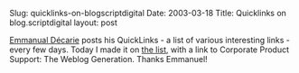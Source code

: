 Slug: quicklinks-on-blogscriptdigital
Date: 2003-03-18
Title: Quicklinks on blog.scriptdigital
layout: post

<a href="http://blog.scriptdigital.com/">Emmanual D&eacute;carie</a> posts his QuickLinks - a list of various interesting links - every few days. Today I made it on <a href="http://blog.scriptdigital.com/index.php?entry=/Internet/Blogging/QuickLinks/quicklinks20030317.html">the list</a>, with a link to Corporate Product Support: The Weblog Generation. Thanks Emmanuel!
